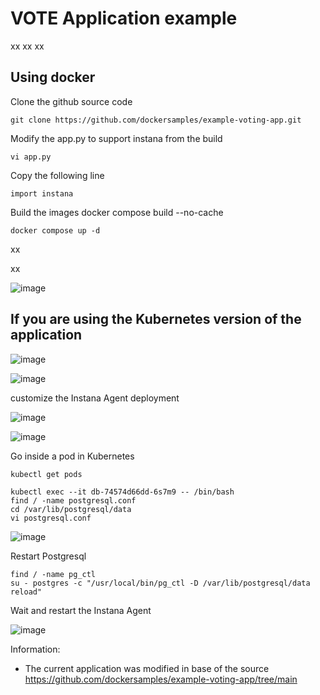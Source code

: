 VOTE Application example
=

xx
xx
xx


Using docker
-


Clone the github source code


    git clone https://github.com/dockersamples/example-voting-app.git

Modify the app.py to support instana from the build

    vi app.py

Copy the following line

    import instana

Build the images
    docker compose build --no-cache

    docker compose up -d
    
xx

xx


![image](https://github.com/user-attachments/assets/f6b6c1e7-3344-4ac0-9d2c-afcd8670ef90)





If you are using the Kubernetes version of the application
-


![image](https://github.com/user-attachments/assets/7f9ce5f2-d7e0-465b-860b-c78ad9453b8c)



![image](https://github.com/user-attachments/assets/b362fcf8-f431-42ae-b8b9-fe47eb5a232b)

customize the Instana Agent deployment

![image](https://github.com/user-attachments/assets/49814c57-bf3b-47bd-81ae-7c87418b588c)



![image](https://github.com/user-attachments/assets/147bc478-3576-41c4-bced-de71b0b010f8)

Go inside a pod in Kubernetes

    kubectl get pods

    kubectl exec --it db-74574d66dd-6s7m9 -- /bin/bash
    find / -name postgresql.conf
    cd /var/lib/postgresql/data
    vi postgresql.conf

![image](https://github.com/user-attachments/assets/72ce456e-9d77-44ad-b031-fbd0d84b9443)

Restart Postgresql

    find / -name pg_ctl
    su - postgres -c "/usr/local/bin/pg_ctl -D /var/lib/postgresql/data reload"

Wait and restart the Instana Agent

![image](https://github.com/user-attachments/assets/9fa6db36-7457-421d-a220-dcd1846602f1)

    

Information:

- The current application was modified in base of the source https://github.com/dockersamples/example-voting-app/tree/main 
